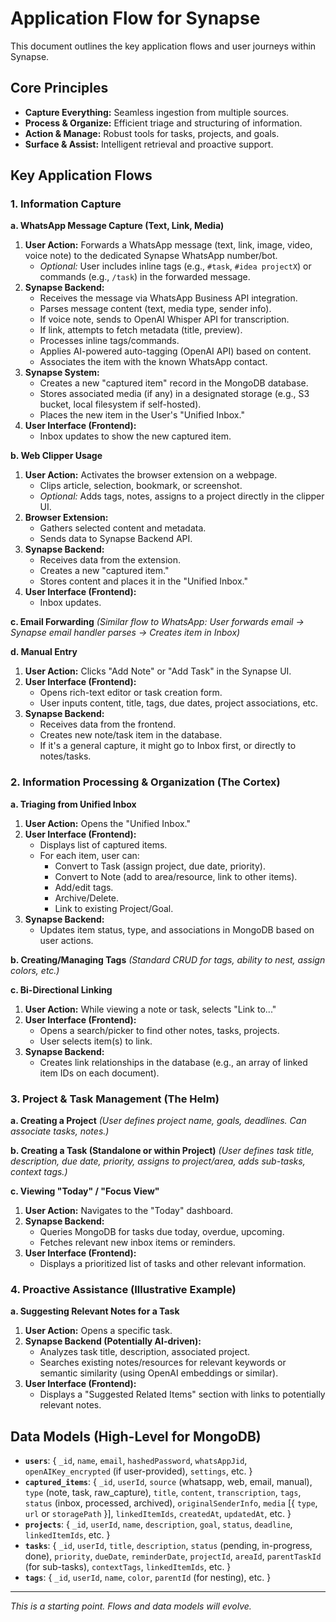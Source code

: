 # Application Flow for Synapse

This document outlines the key application flows and user journeys within Synapse.

## Core Principles

- **Capture Everything:** Seamless ingestion from multiple sources.
- **Process & Organize:** Efficient triage and structuring of information.
- **Action & Manage:** Robust tools for tasks, projects, and goals.
- **Surface & Assist:** Intelligent retrieval and proactive support.

## Key Application Flows

### 1. Information Capture

**a. WhatsApp Message Capture (Text, Link, Media)**
   1. **User Action:** Forwards a WhatsApp message (text, link, image, video, voice note) to the dedicated Synapse WhatsApp number/bot.
      - *Optional:* User includes inline tags (e.g., `#task`, `#idea projectX`) or commands (e.g., `/task`) in the forwarded message.
   2. **Synapse Backend:**
      - Receives the message via WhatsApp Business API integration.
      - Parses message content (text, media type, sender info).
      - If voice note, sends to OpenAI Whisper API for transcription.
      - If link, attempts to fetch metadata (title, preview).
      - Processes inline tags/commands.
      - Applies AI-powered auto-tagging (OpenAI API) based on content.
      - Associates the item with the known WhatsApp contact.
   3. **Synapse System:**
      - Creates a new "captured item" record in the MongoDB database.
      - Stores associated media (if any) in a designated storage (e.g., S3 bucket, local filesystem if self-hosted).
      - Places the new item in the User's "Unified Inbox."
   4. **User Interface (Frontend):**
      - Inbox updates to show the new captured item.

**b. Web Clipper Usage**
   1. **User Action:** Activates the browser extension on a webpage.
      - Clips article, selection, bookmark, or screenshot.
      - *Optional:* Adds tags, notes, assigns to a project directly in the clipper UI.
   2. **Browser Extension:**
      - Gathers selected content and metadata.
      - Sends data to Synapse Backend API.
   3. **Synapse Backend:**
      - Receives data from the extension.
      - Creates a new "captured item."
      - Stores content and places it in the "Unified Inbox."
   4. **User Interface (Frontend):**
      - Inbox updates.

**c. Email Forwarding**
   *(Similar flow to WhatsApp: User forwards email -> Synapse email handler parses -> Creates item in Inbox)*

**d. Manual Entry**
   1. **User Action:** Clicks "Add Note" or "Add Task" in the Synapse UI.
   2. **User Interface (Frontend):**
      - Opens rich-text editor or task creation form.
      - User inputs content, title, tags, due dates, project associations, etc.
   3. **Synapse Backend:**
      - Receives data from the frontend.
      - Creates new note/task item in the database.
      - If it's a general capture, it might go to Inbox first, or directly to notes/tasks.

### 2. Information Processing & Organization (The Cortex)

**a. Triaging from Unified Inbox**
   1. **User Action:** Opens the "Unified Inbox."
   2. **User Interface (Frontend):**
      - Displays list of captured items.
      - For each item, user can:
         - Convert to Task (assign project, due date, priority).
         - Convert to Note (add to area/resource, link to other items).
         - Add/edit tags.
         - Archive/Delete.
         - Link to existing Project/Goal.
   3. **Synapse Backend:**
      - Updates item status, type, and associations in MongoDB based on user actions.

**b. Creating/Managing Tags**
   *(Standard CRUD for tags, ability to nest, assign colors, etc.)*

**c. Bi-Directional Linking**
   1. **User Action:** While viewing a note or task, selects "Link to..."
   2. **User Interface (Frontend):**
      - Opens a search/picker to find other notes, tasks, projects.
      - User selects item(s) to link.
   3. **Synapse Backend:**
      - Creates link relationships in the database (e.g., an array of linked item IDs on each document).

### 3. Project & Task Management (The Helm)

**a. Creating a Project**
   *(User defines project name, goals, deadlines. Can associate tasks, notes.)*

**b. Creating a Task (Standalone or within Project)**
   *(User defines task title, description, due date, priority, assigns to project/area, adds sub-tasks, context tags.)*

**c. Viewing "Today" / "Focus View"**
   1. **User Action:** Navigates to the "Today" dashboard.
   2. **Synapse Backend:**
      - Queries MongoDB for tasks due today, overdue, upcoming.
      - Fetches relevant new inbox items or reminders.
   3. **User Interface (Frontend):**
      - Displays a prioritized list of tasks and other relevant information.

### 4. Proactive Assistance (Illustrative Example)

**a. Suggesting Relevant Notes for a Task**
   1. **User Action:** Opens a specific task.
   2. **Synapse Backend (Potentially AI-driven):**
      - Analyzes task title, description, associated project.
      - Searches existing notes/resources for relevant keywords or semantic similarity (using OpenAI embeddings or similar).
   3. **User Interface (Frontend):**
      - Displays a "Suggested Related Items" section with links to potentially relevant notes.

## Data Models (High-Level for MongoDB)

- **`users`**: { `_id`, `name`, `email`, `hashedPassword`, `whatsAppJid`, `openAIKey_encrypted` (if user-provided), `settings`, etc. }
- **`captured_items`**: { `_id`, `userId`, `source` (whatsapp, web, email, manual), `type` (note, task, raw_capture), `title`, `content`, `transcription`, `tags`, `status` (inbox, processed, archived), `originalSenderInfo`, `media` [{ `type`, `url` or `storagePath` }], `linkedItemIds`, `createdAt`, `updatedAt`, etc. }
- **`projects`**: { `_id`, `userId`, `name`, `description`, `goal`, `status`, `deadline`, `linkedItemIds`, etc. }
- **`tasks`**: { `_id`, `userId`, `title`, `description`, `status` (pending, in-progress, done), `priority`, `dueDate`, `reminderDate`, `projectId`, `areaId`, `parentTaskId` (for sub-tasks), `contextTags`, `linkedItemIds`, etc. }
- **`tags`**: { `_id`, `userId`, `name`, `color`, `parentId` (for nesting), etc. }

---
*This is a starting point. Flows and data models will evolve.* 